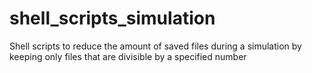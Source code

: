 # shell_scripts_simulation
Shell scripts to reduce the amount of saved files during a simulation by keeping only files that are divisible by a specified number

